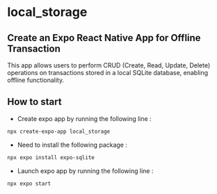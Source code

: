 # local_storage
## Create an Expo React Native App for Offline Transaction
This app allows users to perform CRUD (Create, Read, Update, Delete) operations on transactions stored in a local SQLite database, enabling offline functionality.
## How to start
* Create expo app by running the following line :
```bash
npx create-expo-app local_storage
```
* Need to install the following package :
```bash
npx expo install expo-sqlite
```
* Launch expo app by running the following line :
```bash
npx expo start
```
